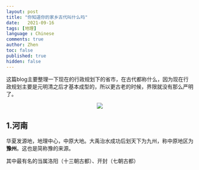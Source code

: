 ```yaml
---
layout: post
title: "你知道你的家乡古代叫什么吗"
date:   2021-09-16
tags: [地理]
language : Chinese
comments: true
author: Zhen
toc: false
published: true
hidden: false
---
```

这篇blog主要整理一下现在的行政规划下的省市，在古代都称什么，因为现在行政规划主要是元明清之后才基本成型的，所以更古老的时候，界限就没有那么严明了。

<p align="center"> <img src="{{ site.imageurl }}/行政规划.png"> </p> 

## 1.河南
华夏发源地，地理中心，中原大地。大禹治水成功后划天下为九州，称中原地区为**豫州**。这也是简称豫的来源。

其中最有名的当属洛阳（十三朝古都）、开封（七朝古都）
<!--stackedit_data:
eyJoaXN0b3J5IjpbMTc5OTk0MjUyMCwtMTAxNjYyNDMzLC03Nz
c1ODk3MiwtNjEzNzgwMjY5LC0xMDM3MTUyMTc2XX0=
-->